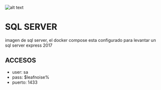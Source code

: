 ![alt text](https://www.fusion-reactor.com/wp-content/uploads/2019/02/mssql.png)

# SQL SERVER

imagen de sql server, el docker compose esta configurado para levantar un sql server express 2017


## ACCESOS

- user: sa
- pass: $leafnoise%
- puerto: 1433
